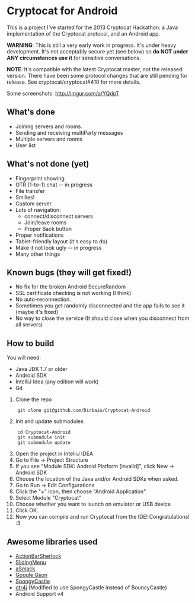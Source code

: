 Cryptocat for Android
=================

This is a project I've started for the 2013 Cryptocat Hackathon: a Java implementation of the Cryptocat protocol, and an Android app.

**WARNING**: This is still a very early work in progress. It's under heavy development. It's not acceptably secure yet (see below) so **do NOT under ANY circumstances use it** for sensitive conversations.

**NOTE**: It's compatible with the latest Cryptocat master, not the released version. There have been some protocol changes that are still pending for release. See cryptocat/cryptocat#410 for more details.

Some screenshots: http://imgur.com/a/YQdpT

What's done
---

* Joining servers and rooms.
* Sending and receiving multiParty messages 
* Multiple servers and rooms
* User list

What's not done (yet)
---

* Fingerprint showing
* OTR (1-to-1) chat -- in progress
* File transfer
* Smilies!
* Custom server
* Lots of navigation: 
   * connect/disconnect servers
   * Join/leave rooms
   * Proper Back button
* Proper notifications
* Tablet-friendly layout (it's easy to do)
* Make it not look ugly -- in progress
* Many other things

Known bugs (they will get fixed!)
---
* No fix for the broken Android SecureRandom
* SSL certificate checking is not working (I think)
* No auto-reconnection.
* Sometimes you get randomly disconnected and the app fails to see it (maybe it's fixed)
* No way to close the service (It should close when you disconnect from all servers)

How to build
---

You will need: 
* Java JDK 1.7 or older
* Android SDK
* IntelliJ Idea (any edition will work)
* Git

1. Clone the repo

```
    git clone git@github.com/Dirbaio/Cryptocat-Android
```

2. Init and update submodules

```
    cd Cryptocat-Android
    git submodule init
    git submodule update
```

3. Open the project in IntelliJ IDEA
4. Go to File -> Project Structure
5. If you see "Module SDK: Android Platform [invalid]", click New -> Android SDK
6. Choose the location of the Java and/or Android SDKs when asked.
7. Go to Run -> Edit Configurations
8. Click the "+" icon, then choose "Android Application"
9. Select Module "Cryptocat"
10. Choose whether you want to launch on emulator or USB device
11. Click OK.
12. Now you can compile and run Cryptocat from the IDE! Congratulations! :3

Awesome libraries used
---
* [ActionBarSherlock](http://actionbarsherlock.com)
* [SlidingMenu](https://github.com/jfeinstein10/SlidingMenu)
* [aSmack](https://github.com/flowdalic/asmack)
* [Google Gson](https://code.google.com/p/google-gson/)
* [SpongyCastle](http://rtyley.github.io/spongycastle/)
* [otr4j](https://code.google.com/p/otr4j/) (Modified to use SpongyCastle instead of BouncyCastle)
* Android Support v4

